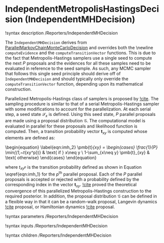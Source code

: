 # IndependentMetropolisHastingsDecision (IndependentMHDecision)

!syntax description /Reporters/IndependentMHDecision

The `IndependentMHDecision` derives from [ParallelMarkovChainMonteCarloDecision](ParallelMarkovChainMonteCarloDecision.md) and overrides both the \newline `computeEvidence` and the `computeTransitionVector` functions. This is due to the fact that Metropolis-Hastings samplers use a single seed to compute the next $P$ proposals and the evidences for all these samples need to be evaluated in reference to the seed sample. As such, any MCMC sampler that follows this single seed principle should derive off of `IndependentMHDecision` and should typically only override the `computeTransitionVector` function, depending upon its mathematical construction.

Parallelized Metropolis-Hastings class of samplers is proposed by [!cite](Calderhead2014a). The sampling procedure is similar to that of a serial Metropolis-Hastings sampler with some modifications to account for the parallelization. At each serial step, a seed state $\mathcal{S}_x$ is defined. Using this seed state, $P$ parallel proposals are made using a proposal distribution $\mathcal{G}$. The computational model is evaluated in parallel for these proposals and likelihood function is computed. Then, a transition probability vector $\pmb{t}_{xy}$ is computed whose elements are defined as:

\begin{equation}
    \label{eqn:imh_2}
    \pmb{t}_{xy} = \begin{cases}
  \frac{1}{P} \min{(1,~t_{xy^p})}  & \text{ if } x\neq y  \\
  1-\sum_{x\neq y} \pmb{t}_{xy} & \text{ otherwise}
\end{cases}
\end{equation}

where $t_{xy^p}$ is the transition probability defined as shown in Equation \eqref{eqn:imh_1} for the $p^{\text{th}}$ parallel proposal. Each of the $P$ parallel proposals is accepted or rejected with a probability defined by the corresponding index in the vector $\pmb{t}_{xy}$. [!cite](Calderhead2014a) proved the theoretical convergence of this parallelized Metropolis-Hastings construction to the required posterior. In addition, the proposal distribution $\mathcal{G}$ can be defined in a flexible way in that it can be a random-walk proposal, Langevin dynamics [!cite](Cheng2022a) proposal, or Hamiltonian dynamics [!cite](Betancourt2017a) proposal.

!syntax parameters /Reporters/IndependentMHDecision

!syntax inputs /Reporters/IndependentMHDecision

!syntax children /Reporters/IndependentMHDecision
